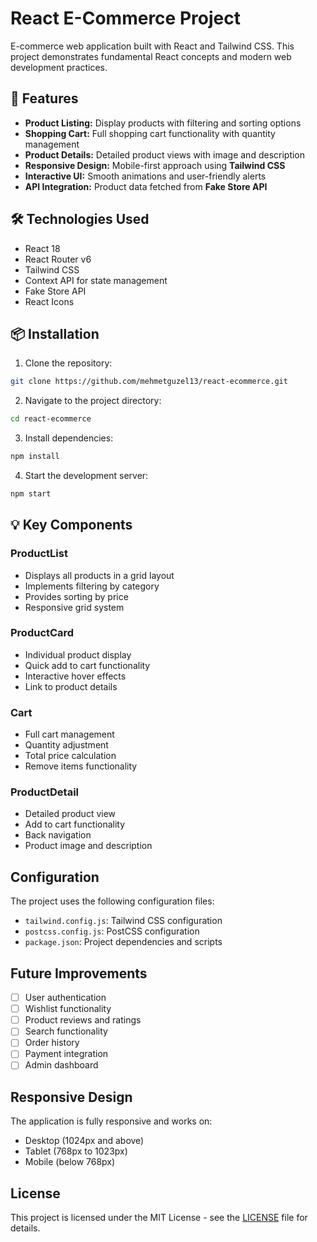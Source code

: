 # React E-Commerce Project

E-commerce web application built with React and Tailwind CSS. This project demonstrates fundamental React concepts and modern web development practices.

## 🚀 Features

- **Product Listing:** Display products with filtering and sorting options
- **Shopping Cart:** Full shopping cart functionality with quantity management
- **Product Details:** Detailed product views with image and description
- **Responsive Design:** Mobile-first approach using **Tailwind CSS**
- **Interactive UI:** Smooth animations and user-friendly alerts
- **API Integration:** Product data fetched from **Fake Store API**

## 🛠️ Technologies Used
- React 18
- React Router v6
- Tailwind CSS
- Context API for state management
- Fake Store API
- React Icons

## 📦 Installation

1. Clone the repository:
```bash
git clone https://github.com/mehmetguzel13/react-ecommerce.git
```

2. Navigate to the project directory:
```bash
cd react-ecommerce
```

3. Install dependencies:
```bash
npm install
```

4. Start the development server:
```bash
npm start
```

## 💡 Key Components

### ProductList
- Displays all products in a grid layout
- Implements filtering by category
- Provides sorting by price
- Responsive grid system

### ProductCard
- Individual product display
- Quick add to cart functionality
- Interactive hover effects
- Link to product details

### Cart
- Full cart management
- Quantity adjustment
- Total price calculation
- Remove items functionality

### ProductDetail
- Detailed product view
- Add to cart functionality
- Back navigation
- Product image and description

## Configuration

The project uses the following configuration files:

- `tailwind.config.js`: Tailwind CSS configuration
- `postcss.config.js`: PostCSS configuration
- `package.json`: Project dependencies and scripts

## Future Improvements

- [ ] User authentication
- [ ] Wishlist functionality
- [ ] Product reviews and ratings
- [ ] Search functionality
- [ ] Order history
- [ ] Payment integration
- [ ] Admin dashboard

## Responsive Design

The application is fully responsive and works on:
- Desktop (1024px and above)
- Tablet (768px to 1023px)
- Mobile (below 768px)

## License

This project is licensed under the MIT License - see the [LICENSE](LICENSE) file for details.

